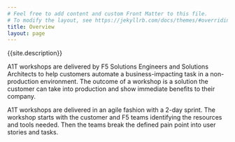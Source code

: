```yaml
---
# Feel free to add content and custom Front Matter to this file.
# To modify the layout, see https://jekyllrb.com/docs/themes/#overriding-theme-defaults
title: Overview
layout: page
---
```

{{site.description}}

A1T workshops are delivered by F5 Solutions Engineers and Solutions Architects to help customers automate a business-impacting task in a non-production environment.  The outcome of a workshop is a solution the customer can take into production and show immediate benefits to their company.

A1T workshops are delivered in an agile fashion with a 2-day sprint.  The workshop starts with the customer and F5 teams identifying the resources and tools needed. Then the teams break the defined pain point into user stories and tasks. 
